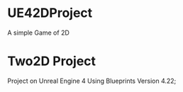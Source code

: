 


# UE42DProject
 A simple Game of 2D 

<h1> Two2D Project </h1>

<p> 
    Project on Unreal Engine 4 
    Using Blueprints 
    Version 4.22;
 </p>
